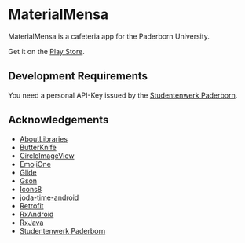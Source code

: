 # MaterialMensa
MaterialMensa is a cafeteria app for the Paderborn University.

Get it on the [Play Store](https://play.google.com/store/apps/details?id=de.prttstft.materialmensa).

## Development Requirements
You need a personal API-Key issued by the [Studentenwerk Paderborn](http://www.studentenwerk-pb.de).

## Acknowledgements
- [AboutLibraries](https://github.com/mikepenz/AboutLibraries)
- [ButterKnife](https://github.com/JakeWharton/butterknife)
- [CircleImageView](https://github.com/hdodenhof/CircleImageView)
- [EmojiOne](http://emojione.com/)
- [Glide](https://github.com/bumptech/glide)
- [Gson](https://github.com/google/gson)
- [Icons8](https://icons8.com)
- [joda-time-android](https://github.com/dlew/joda-time-android)
- [Retrofit](https://github.com/square/retrofit)
- [RxAndroid](https://github.com/ReactiveX/RxAndroid)
- [RxJava](https://github.com/ReactiveX/RxJava)
- [Studentenwerk Paderborn](http://www.studentenwerk-pb.de/)